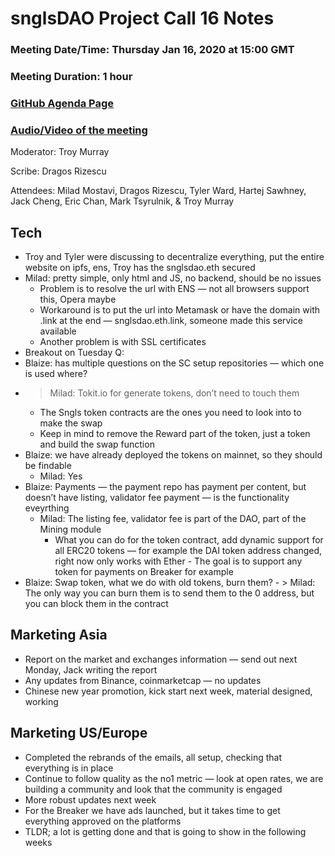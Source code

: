 # snglsDAO Project Call 16 Notes

### Meeting Date/Time: Thursday Jan 16, 2020 at 15:00 GMT
### Meeting Duration: 1 hour
### [GitHub Agenda Page](https://github.com/SingularDTV/snglsdao-pm/issues/17)
### [Audio/Video of the meeting]()
Moderator: Troy Murray

Scribe: Dragos Rizescu

Attendees: Milad Mostavi, Dragos Rizescu, Tyler Ward, Hartej Sawhney, Jack Cheng, Eric Chan, Mark Tsyrulnik, & Troy Murray

## Tech
- Troy and Tyler were discussing to decentralize everything, put the entire website on ipfs, ens, Troy has the snglsdao.eth secured
- Milad: pretty simple, only html and JS, no backend, should be no issues
  - Problem is to resolve the url with ENS — not all browsers support this, Opera maybe
  - Workaround is to put the url into Metamask or have the domain with .link at the end — snglsdao.eth.link, someone made this service available
  - Another problem is with SSL certificates
- Breakout on Tuesday Q:
 - Blaize: has multiple questions on the SC setup repositories — which one is used where?
  - > Milad: Tokit.io for generate tokens, don’t need to touch them
    - The Sngls token contracts are the ones you need to look into to make the swap
    - Keep in mind to remove the Reward part of the token, just a token and build the swap function
 - Blaize: we have already deployed the tokens on mainnet, so they should be findable
   - Milad: Yes
 - Blaize: Payments — the payment repo has payment per content, but doesn’t have listing, validator fee payment — is the functionality eveyrthing
   - Milad: The listing fee, validator fee is part of the DAO, part of the Mining module
        - What you can do for the token contract, add dynamic support for all ERC20 tokens — for example the DAI token address changed, right now only works with Ether
         - The goal is to support any token for payments on Breaker for example
  - Blaize: Swap token, what we do with old tokens, burn them?
          - > Milad: The only way you can burn them is to send them to the 0 address, but you can block them in the contract

## Marketing Asia
- Report on the market and exchanges information — send out next Monday, Jack writing the report
- Any updates from Binance, coinmarketcap — no updates
- Chinese new year promotion, kick start next week, material designed, working

## Marketing US/Europe
- Completed the rebrands of the emails, all setup, checking that everything is in place
- Continue to follow quality as the no1 metric — look at open rates, we are building a community and look that the community is engaged
- More robust updates next week
- For the Breaker we have ads launched, but it takes time to get everything approved on the platforms
- TLDR; a lot is getting done and that is going to show in the following weeks
